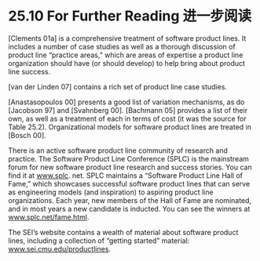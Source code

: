 25.10 For Further Reading 进一步阅读
===

[Clements 01a] is a comprehensive treatment of software product lines. It includes a number of case studies as well as a thorough discussion of product line “practice areas,” which are areas of expertise a product line organization should have (or should develop) to help bring about product line success.

[van der Linden 07] contains a rich set of product line case studies.

[Anastasopoulos 00] presents a good list of variation mechanisms, as do [Jacobson 97] and [Svahnberg 00]. [Bachmann 05] provides a list of their own, as well as a treatment of each in terms of cost (it was the source for Table 25.2). Organizational models for software product lines are treated in [Bosch 00].

There is an active software product line community of research and practice. The Software Product Line Conference (SPLC) is the mainstream forum for new software product line research and success stories. You can find it at www.splc. net. SPLC maintains a “Software Product Line Hall of Fame,” which showcases successful software product lines that can serve as engineering models (and inspiration) to aspiring product line organizations. Each year, new members of the Hall of Fame are nominated, and in most years a new candidate is inducted. You can see the winners at www.splc.net/fame.html.

The SEI’s website contains a wealth of material about software product lines, including a collection of “getting started” material: www.sei.cmu.edu/productlines.
